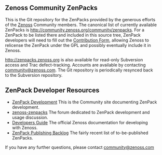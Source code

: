 Zenoss Community ZenPacks
-------------------------

This is the Git repository for the ZenPacks provided by the generous efforts of the [Zenoss](http://zenoss.org) Community members.  The canonical list of currently available ZenPacks is <http://community.zenoss.org/community/zenpacks>.  For a ZenPack to be listed there and included in this source tree, ZenPack developers will need to fill out the [Contribution Form](http://community.zenoss.org/community/developers), allowing Zenoss to relicense the ZenPack under the GPL and possibly eventually include it in Zenoss. 

<http://zenpacks.zenoss.org> is also available for read-only Subversion access and Trac defect-tracking.  Accounts are available by contacting <community@zenoss.com>. The Git repository is periodically resynced back to the Subversion repository.

ZenPack Developer Resources
---------------------------
* [ZenPack Development](http://community.zenoss.org/community/developers/zenpack_development) This is the Community site documenting ZenPack development.
* [zenoss-zenpacks](http://community.zenoss.org/community/forums/zenoss-zenpacks) The forum dedicated to ZenPack development and usage discussion.
* [Developers Guide](http://community.zenoss.org/community/documentation/official_documentation/zenoss-dev-guide) The official Zenoss documentation for developing with Zenoss.
* [ZenPack Publishing Backlog](http://community.zenoss.org/docs/DOC-4624) The fairly recent list of to-be-published ZenPacks.

If you have any further questions, please contact community@zenoss.com
